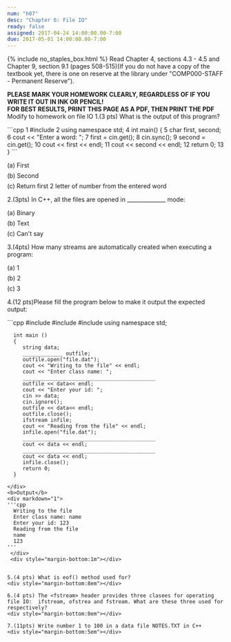 ```yaml
---
num: "h07"
desc: "Chapter 6: File IO"
ready: false 
assigned: 2017-04-24 14:00:00.00-7:00
due: 2017-05-01 14:00:00.00-7:00
---
```

{% include no_staples_box.html %}
Read Chapter 4, sections 4.3 - 4.5 and Chapter 9, section 9.1 (pages 508-515)(If you do not have a copy of the textbook yet, there is one on reserve at the library under "COMP000-STAFF - Permanent Reserve").

<b>PLEASE MARK YOUR HOMEWORK CLEARLY, REGARDLESS OF IF YOU WRITE IT OUT IN INK OR PENCIL!<br/>
FOR BEST RESULTS, PRINT THIS PAGE AS A PDF, THEN PRINT THE PDF</b>
Modify to homework on file IO
1.(3 pts) What is the output of this program?
  <div style="margin-bottom:1em"></div>
  
<div markdown="1">
```cpp
1  #include <iostream>
2  using namespace std;
4  int main() {
5     char first, second;
6     cout << "Enter a word: ";
7     first = cin.get();
8     cin.sync();
9     second = cin.get();
10    cout << first << endl;
11    cout << second << endl; 
12    return 0;
13  }
```
</div>

<div style="margin-bottom:1em"></div>
    (a) First 
   <div style="margin-bottom:.5em"></div>
    (b) Second 
   <div style="margin-bottom:.5em"></div>
    (c) Return first 2 letter of number from the entered word
  <div style="margin-bottom:.5em"></div>
  
2.(3pts) In C++, all the files are opened in ______________ mode: 
<div style="margin-bottom:1em"></div>
    (a) Binary 
   <div style="margin-bottom:.5em"></div>
    (b) Text 
   <div style="margin-bottom:.5em"></div>
    (c) Can't say
  <div style="margin-bottom:.5em"></div>

3.(4pts) How many streams are automatically created when executing a program:
  <div style="margin-bottom:.1em"></div>
  (a) 1
  <div style="margin-bottom:.5em"></div>
  (b) 2
  <div style="margin-bottom:.5em"></div>
  (c) 3
  <div style="margin-bottom:.5em"></div>

4.(12 pts)Please fill the program below to make it output the expected output:
<div markdown="1">
  ```cpp
      #include <fstream>
      #include <iostream>
      #include <string>
      using namespace std;

      int main ()
      {
         string data;
         _____________ outfile;
         outfile.open("file.dat");
         cout << "Writing to the file" << endl;
         cout << "Enter class name: "; 
         ___________________________________________ 
         outfile << data<< endl;
         cout << "Enter your id: "; 
         cin >> data;
         cin.ignore();
         outfile << data<< endl;
         outfile.close();
         ifstream infile; 
         cout << "Reading from the file" << endl; 
         infile.open("file.dat"); 
         ___________________________________________
         cout << data << endl; 
         ___________________________________________
         cout << data << endl; 
         infile.close();
         return 0;
      }
  ```
  </div>
  <b>Output</b>
  <div markdown="1">
  '''cpp
    Writing to the file
    Enter class name: name
    Enter your id: 123
    Reading from the file
    name
    123
  '''
   </div>
   <div style="margin-bottom:1m"></div>
  
  
5.(4 pts) What is eof() method used for?
  <div style="margin-bottom:8em"></div>

6.(4 pts) The <fstream> header provides three clasees for operating file IO:  ifstream, ofstrea and fstream. What are these three used for respectively?
 <div style="margin-bottom:8em"></div>

7.(11pts) Write number 1 to 100 in a data file NOTES.TXT in C++
 <div style="margin-bottom:5em"></div>

